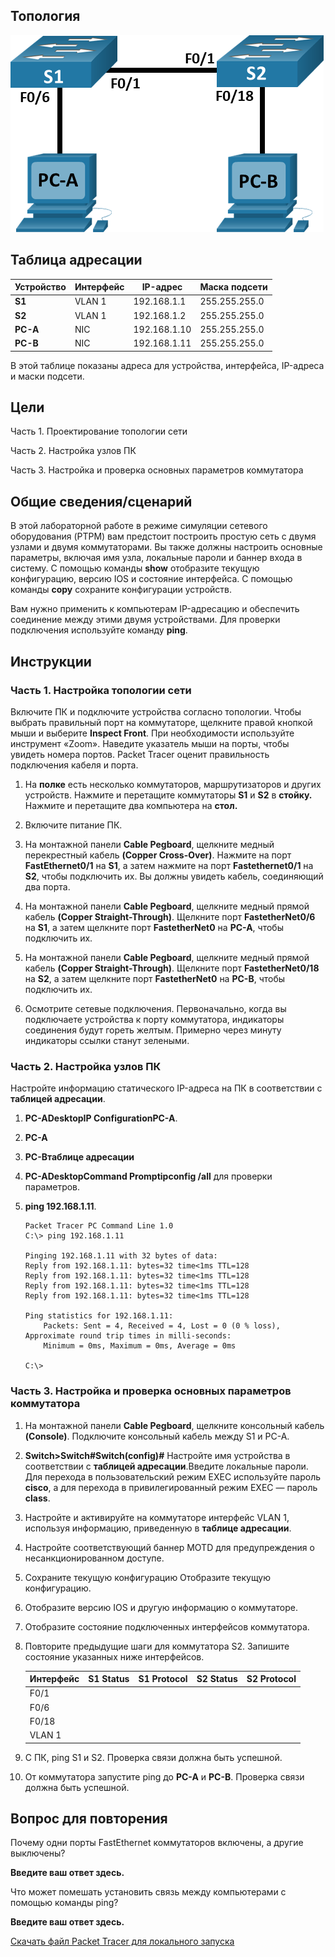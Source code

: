 ## Топология

![In the topology, PC-A is connected to S1 via f0/6. PC-B is connected to S2 via F0/6. S1 and S2 are connected to each via F0/1.](./assets/topology.png)

## Таблица адресации

| Устройство | Интерфейс | IP-адрес     | Маска подсети |
|------------|-----------|--------------|---------------|
| **S1**     | VLAN 1    | 192.168.1.1  | 255.255.255.0 |
| **S2**     | VLAN 1    | 192.168.1.2  | 255.255.255.0 |
| **PC-A**   | NIC       | 192.168.1.10 | 255.255.255.0 |
| **PC-B**   | NIC       | 192.168.1.11 | 255.255.255.0 |

В этой таблице показаны адреса для устройства, интерфейса, IP-адреса и маски подсети.

## Цели

Часть 1. Проектирование топологии сети

Часть 2. Настройка узлов ПК

Часть 3. Настройка и проверка основных параметров коммутатора

## Общие сведения/сценарий

В этой лабораторной работе в режиме симуляции сетевого оборудования (PTPM) вам предстоит построить простую сеть с двумя узлами и двумя коммутаторами. Вы также должны настроить основные параметры, включая имя узла, локальные пароли и баннер входа в систему. С помощью команды **show** отобразите текущую конфигурацию, версию IOS и состояние интерфейса. С помощью команды **copy** сохраните конфигурации устройств.

Вам нужно применить к компьютерам IP-адресацию и обеспечить соединение между этими двумя устройствами. Для проверки подключения используйте команду **ping**.

## Инструкции

### Часть 1. Настройка топологии сети

Включите ПК и подключите устройства согласно топологии. Чтобы выбрать правильный порт на коммутаторе, щелкните правой кнопкой мыши и выберите **Inspect Front**. При необходимости используйте инструмент «Zoom». Наведите указатель мыши на порты, чтобы увидеть номера портов. Packet Tracer оценит правильность подключения кабеля и порта.

1.  На **полке** есть несколько коммутаторов, маршрутизаторов и других устройств. Нажмите и перетащите коммутаторы **S1** и **S2** в **стойку.** Нажмите и перетащите два компьютера на **стол.**

2.  Включите питание ПК.

3.  На монтажной панели **Cable Pegboard**, щелкните медный перекрестный кабель **(Copper Cross-Over)**. Нажмите на порт **FastEthernet0/1** на **S1**, а затем нажмите на порт **Fastethernet0/1** на **S2**, чтобы подключить их. Вы должны увидеть кабель, соединяющий два порта.

4.  На монтажной панели **Cable Pegboard**, щелкните медный прямой кабель **(Copper Straight-Through)**. Щелкните порт **FastetherNet0/6** на **S1**, а затем щелкните порт **FastetherNet0** на **PC-A**, чтобы подключить их.

5.  На монтажной панели **Cable Pegboard**, щелкните медный прямой кабель **(Copper Straight-Through)**. Щелкните порт **FastetherNet0/18** на **S2**, а затем щелкните порт **FastetherNet0** на **PC-B**, чтобы подключить их.

6.  Осмотрите сетевые подключения. Первоначально, когда вы подключаете устройства к порту коммутатора, индикаторы соединения будут гореть желтым. Примерно через минуту индикаторы ссылки станут зелеными.

### Часть 2. Настройка узлов ПК

Настройте информацию статического IP-адреса на ПК в соответствии с **таблицей адресации**.

1.  **PC-ADesktopIP ConfigurationPC-A**.

2.  **PC-A**

3.  **PC-Bтаблице адресации**

4.  **PC-ADesktopCommand Promptipconfig /all** для проверки параметров.

5.  **ping 192.168.1.11**.

    ```
    Packet Tracer PC Command Line 1.0
    C:\> ping 192.168.1.11

    Pinging 192.168.1.11 with 32 bytes of data:
    Reply from 192.168.1.11: bytes=32 time<1ms TTL=128
    Reply from 192.168.1.11: bytes=32 time<1ms TTL=128
    Reply from 192.168.1.11: bytes=32 time<1ms TTL=128
    Reply from 192.168.1.11: bytes=32 time<1ms TTL=128

    Ping statistics for 192.168.1.11:
        Packets: Sent = 4, Received = 4, Lost = 0 (0 % loss),
    Approximate round trip times in milli-seconds:
        Minimum = 0ms, Maximum = 0ms, Average = 0ms

    C:\>
    ```

### Часть 3. Настройка и проверка основных параметров коммутатора

1.  На монтажной панели **Cable Pegboard**, щелкните консольный кабель **(Console)**. Подключите консольный кабель между S1 и PC-A.

2.  **Switch\>Switch#Switch(config)#** Настройте имя устройства в соответствии с **таблицей адресации**.Введите локальные пароли. Для перехода в пользовательский режим EXEC используйте пароль **cisco**, а для перехода в привилегированный режим EXEC — пароль **class**.

3.  Настройте и активируйте на коммутаторе интерфейс VLAN 1, используя информацию, приведенную в **таблице адресации**.

4.  Настройте соответствующий баннер MOTD для предупреждения о несанкционированном доступе.

5.  Сохраните текущую конфигурацию Отобразите текущую конфигурацию.

6.  Отобразите версию IOS и другую информацию о коммутаторе.

7.  Отобразите состояние подключенных интерфейсов коммутатора.

8.  Повторите предыдущие шаги для коммутатора S2. Запишите состояние указанных ниже интерфейсов.

    | Интерфейс | S1 Status | S1 Protocol | S2 Status | S2 Protocol |
    |-----------|-----------|-------------|-----------|-------------|
    | F0/1      |           |             |           |             |
    | F0/6      |           |             |           |             |
    | F0/18     |           |             |           |             |
    | VLAN 1    |           |             |           |             |

9.  С ПК, ping S1 и S2. Проверка связи должна быть успешной.

10. От коммутатора запустите ping до **PC-A** и **PC-B**. Проверка связи должна быть успешной.

## Вопрос для повторения

Почему одни порты FastEthernet коммутаторов включены, а другие выключены?

**Введите ваш ответ здесь.**

Что может помешать установить связь между компьютерами с помощью команды ping?

**Введите ваш ответ здесь.**

[Скачать файл Packet Tracer для локального запуска](./assets/2.9.2-packet-tracer---basic-switch-and-end-device-configuration---physical-mode_ru-RU.pka)
